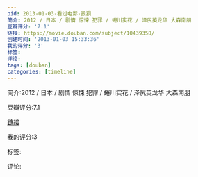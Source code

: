 ```yaml
---
pid: 2013-01-03-看过电影-狼狈
简介: 2012 / 日本 / 剧情 惊悚 犯罪 / 蜷川实花 / 泽尻英龙华 大森南朋
豆瓣评分: '7.1'
链接: https://movie.douban.com/subject/10439358/
创建时间: '2013-01-03 15:33:36'
我的评分: '3'
标签:
评论:
tags: [douban]
categories: [timeline]
---
```

简介:2012 / 日本 / 剧情 惊悚 犯罪 / 蜷川实花 / 泽尻英龙华 大森南朋

豆瓣评分:7.1

[链接](https://movie.douban.com/subject/10439358/)

我的评分:3

标签:

评论:

